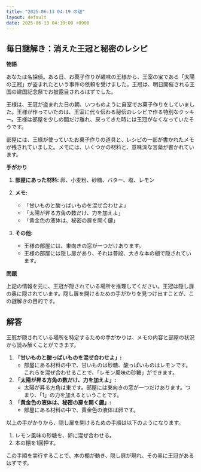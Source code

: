 ```yaml
---
title: "2025-06-13 04:19 の謎"
layout: default
date: 2025-06-13 04:19:00 +0900
---
```

## 毎日謎解き：消えた王冠と秘密のレシピ

**物語**

あなたは名探偵。ある日、お菓子作りが趣味の王様から、王室の宝である「太陽の王冠」が盗まれたという事件の依頼を受けました。王冠は、明日開催される王国の建国記念祭でお披露目されるはずでした。

王様は、王冠が盗まれた日の朝、いつものように自室でお菓子作りをしていました。王様が作っていたのは、王室に代々伝わる秘伝のレシピで作る特別なクッキー。王様は部屋を少しの間だけ離れ、戻ってきた時には王冠がなくなっていたそうです。

部屋には、王様が使っていたお菓子作りの道具と、レシピの一部が書かれたメモが残されていました。メモには、いくつかの材料と、意味深な言葉が書かれています。

**手がかり**

1.  **部屋にあった材料:** 卵、小麦粉、砂糖、バター、塩、レモン
2.  **メモ:**
    *   「甘いものと酸っぱいものを混ぜ合わせよ」
    *   「太陽が昇る方角の数だけ、力を加えよ」
    *   「黄金色の液体は、秘密の扉を開く鍵」

3.  **その他:**
    *   王様の部屋には、東向きの窓が一つだけあります。
    *   王様の部屋には隠し扉があり、それは普段、大きな本の棚で隠されています。

**問題**

上記の情報を元に、王冠が隠されている場所を推理してください。王冠は隠し扉の奥に隠されています。隠し扉を開けるための手がかりを見つけ出すことが、この謎解きの目的です。

## 解答

王冠が隠されている場所を特定するための手がかりは、メモの内容と部屋の状況から読み解くことができます。

1.  **「甘いものと酸っぱいものを混ぜ合わせよ」:**
    *   部屋にある材料の中で、甘いものは砂糖、酸っぱいものはレモンです。これらを混ぜ合わせることで、「レモン風味の砂糖」ができます。
2.  **「太陽が昇る方角の数だけ、力を加えよ」:**
    *   太陽が昇る方角は東です。部屋には東向きの窓が一つだけあります。つまり、「1」の力を加えるということです。
3.  **「黄金色の液体は、秘密の扉を開く鍵」:**
    *   部屋にある材料の中で、黄金色の液体は卵です。

以上の手がかりから、隠し扉を開けるための手順は以下のようになります。

1.  レモン風味の砂糖を、卵に混ぜ合わせる。
2.  本の棚を1回押す。

この手順を実行することで、本の棚が動き、隠し扉が現れ、その奥に王冠があるはずです。
